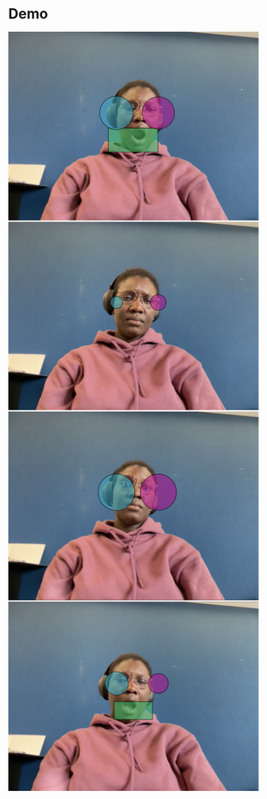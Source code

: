 # Demo

![](./Images/Demo.png)
![](./Images/Demo1.png)
![](./Images/Demo3.png)
![](./Images/Demo4.png)